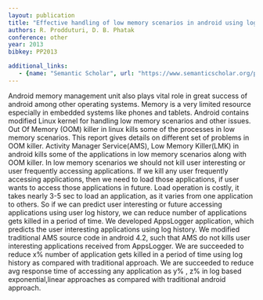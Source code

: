 ```yaml
---
layout: publication
title: "Effective handling of low memory scenarios in android using logs"
authors: R. Prodduturi, D. B. Phatak
conference: other
year: 2013
bibkey: PP2013

additional_links:
   - {name: "Semantic Scholar", url: "https://www.semanticscholar.org/paper/Effective-Handling-of-Low-Memory-Scenarios-in-using-Prodduturi/05b1a5f151179fb5852e6c1ec066579c88d1503d"}
---
```

Android memory management unit also plays vital role in great success of android among other operating systems. Memory is a very limited resource especially in embedded systems like phones and tablets. Android contains modified Linux kernel for handling low memory scenarios and other issues. Out Of Memory (OOM) killer in linux kills some of the processes in low memory scenarios. This report gives details on different set of problems in OOM killer. Activity Manager Service(AMS), Low Memory Killer(LMK) in android kills some of the applications in low memory scenarios along with OOM killer. In low memory scenarios we should not kill user interesting or user frequently accessing applications. If we kill any user frequently accessing applications, then we need to load those applications, if user wants to access those applications in future. Load operation is costly, it takes nearly 3-5 sec to load an application, as it varies from one application to others. So if we can predict user interesting or future accessing applications using user log history, we can reduce number of applications gets killed in a period of time. We developed AppsLogger application, which predicts the user interesting applications using log history. We modified traditional AMS source code in android 4.2, such that AMS do not kills user interesting applications received from AppsLogger. We are succeeded to reduce x% number of application gets killed in a period of time using log history as compared with traditional approach. We are succeeded to reduce avg response time of accessing any application as y% , z% in log based exponential,linear approaches as compared with traditional android approach.
